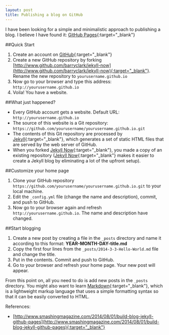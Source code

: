 ```yaml
---
layout: post
title: Publishing a blog on GitHub
---
```


I have been looking for a simple and minimalistic approach to publishing a blog.
I believe I have found it: [GitHub Pages](https://pages.github.com){:target="_blank"}

##Quick Start

1. Create an account on [GitHub](https://github.com){:target="_blank"}
2. Create a new GitHub repository by forking [http://www.github.com/barryclark/jekyll-now](http://www.github.com/barryclark/jekyll-now){:target="_blank"}. Rename the new repository to `yourusername.github.io`
3. Now go to your browser and type this address: `http://yourusername.github.io`
4. Voila! You have a website.

##What just happened?

- Every GitHub account gets a website. Default URL: `http://yourusername.github.io`
- The source of this website is a Git repository: `https://github.com/yourusername/yourusername.github.io.git`
- The contents of this Git repository are processed by [Jekyll](http://jekyllrb.com){:target="_blank"}, which generates a set of static HTML files that are served by the web server of GitHub.
- When you forked [Jekyll Now](http://www.github.com/barryclark/jekyll-now){:target="_blank"}, you made a copy of an existing repository ([Jekyll Now](http://www.github.com/barryclark/jekyll-now){:target="_blank"} makes it easier to create a Jekyll blog by eliminating a lot of the upfront setup).

##Customize your home page

1. Clone your GitHub repository `https://github.com/yourusername/yourusername.github.io.git` to your local machine.
2. Edit the `_config.yml` file (change the name and description), commit, and push to GitHub.
3. Now go to your browser again and refresh `http://yourusername.github.io`. The name and description have changed.

##Start blogging

1. Create a new post by creating a file in the `_posts` directory and name it according to this format: **YEAR-MONTH-DAY-title.md**
2. Copy the first four lines from the `_posts/2014-3-3-Hello-World.md` file and change the title.
3. Put in the contents. Commit and push to GitHub.
4. Go to your browser and refresh your home page. Your new post will appear.

From this point on, all you need to do is add new posts in the `_posts` directory.
You might also want to learn [Markdown](https://help.github.com/articles/markdown-basics){:target="_blank"}, which is a lightweight markup language
that uses a simple formatting syntax so that it can be easily converted to HTML.

References:

- [http://www.smashingmagazine.com/2014/08/01/build-blog-jekyll-github-pages](http://www.smashingmagazine.com/2014/08/01/build-blog-jekyll-github-pages){:target="_blank"}
